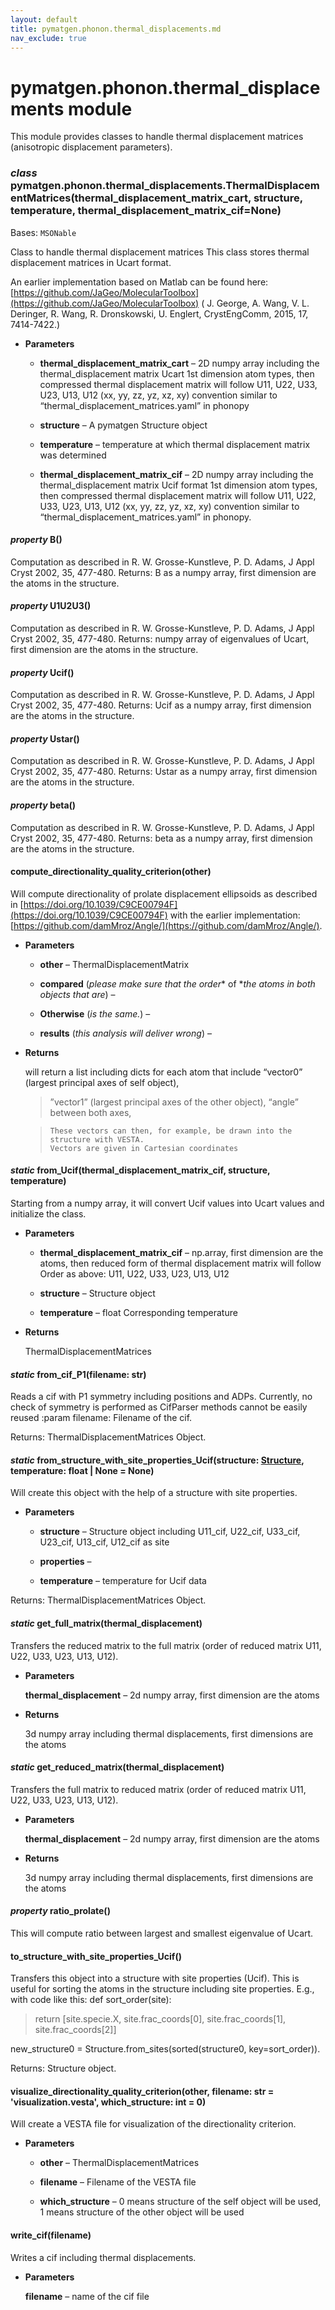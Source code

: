 ```yaml
---
layout: default
title: pymatgen.phonon.thermal_displacements.md
nav_exclude: true
---
```


# pymatgen.phonon.thermal_displacements module

This module provides classes to handle thermal displacement matrices (anisotropic displacement parameters).


### _class_ pymatgen.phonon.thermal_displacements.ThermalDisplacementMatrices(thermal_displacement_matrix_cart, structure, temperature, thermal_displacement_matrix_cif=None)
Bases: `MSONable`

Class to handle thermal displacement matrices
This class stores thermal displacement matrices in Ucart format.

An earlier implementation based on Matlab can be found here:
[https://github.com/JaGeo/MolecularToolbox](https://github.com/JaGeo/MolecularToolbox)
( J. George, A. Wang, V. L. Deringer, R. Wang, R. Dronskowski, U. Englert, CrystEngComm, 2015, 17, 7414-7422.)


* **Parameters**


    * **thermal_displacement_matrix_cart** – 2D numpy array including the thermal_displacement matrix Ucart
    1st dimension atom types, then compressed thermal displacement matrix will follow
    U11, U22, U33, U23, U13, U12 (xx, yy, zz, yz, xz, xy)
    convention similar to “thermal_displacement_matrices.yaml” in phonopy


    * **structure** – A pymatgen Structure object


    * **temperature** – temperature at which thermal displacement matrix was determined


    * **thermal_displacement_matrix_cif** – 2D numpy array including the thermal_displacement matrix Ucif format
    1st dimension atom types, then compressed thermal displacement matrix will follow
    U11, U22, U33, U23, U13, U12 (xx, yy, zz, yz, xz, xy)
    convention similar to “thermal_displacement_matrices.yaml” in phonopy.



#### _property_ B()
Computation as described in R. W. Grosse-Kunstleve, P. D. Adams, J Appl Cryst 2002, 35, 477-480.
Returns: B as a numpy array, first dimension are the atoms in the structure.


#### _property_ U1U2U3()
Computation as described in R. W. Grosse-Kunstleve, P. D. Adams, J Appl Cryst 2002, 35, 477-480.
Returns: numpy array of eigenvalues of Ucart,  first dimension are the atoms in the structure.


#### _property_ Ucif()
Computation as described in R. W. Grosse-Kunstleve, P. D. Adams, J Appl Cryst 2002, 35, 477-480.
Returns: Ucif as a numpy array, first dimension are the atoms in the structure.


#### _property_ Ustar()
Computation as described in R. W. Grosse-Kunstleve, P. D. Adams, J Appl Cryst 2002, 35, 477-480.
Returns: Ustar as a numpy array, first dimension are the atoms in the structure.


#### _property_ beta()
Computation as described in R. W. Grosse-Kunstleve, P. D. Adams, J Appl Cryst 2002, 35, 477-480.
Returns: beta as a numpy array, first dimension are the atoms in the structure.


#### compute_directionality_quality_criterion(other)
Will compute directionality of prolate displacement ellipsoids as described in
[https://doi.org/10.1039/C9CE00794F](https://doi.org/10.1039/C9CE00794F) with the earlier implementation: [https://github.com/damMroz/Angle/](https://github.com/damMroz/Angle/).


* **Parameters**


    * **other** – ThermalDisplacementMatrix


    * **compared** (*please make sure that the order** of **the atoms in both objects that are*) –


    * **Otherwise** (*is the same.*) –


    * **results** (*this analysis will deliver wrong*) –



* **Returns**

    will return a list including dicts for each atom that include “vector0”
    (largest principal axes of self object),

    > ”vector1” (largest principal axes of the other object), “angle” between both axes,

    >     These vectors can then, for example, be drawn into the structure with VESTA.
    >     Vectors are given in Cartesian coordinates




#### _static_ from_Ucif(thermal_displacement_matrix_cif, structure, temperature)
Starting from a numpy array, it will convert Ucif values into Ucart values and initialize the class.


* **Parameters**


    * **thermal_displacement_matrix_cif** – np.array,
    first dimension are the atoms,
    then reduced form of thermal displacement matrix will follow
    Order as above: U11, U22, U33, U23, U13, U12


    * **structure** – Structure object


    * **temperature** – float
    Corresponding temperature



* **Returns**

    ThermalDisplacementMatrices



#### _static_ from_cif_P1(filename: str)
Reads a cif with P1 symmetry including positions and ADPs.
Currently, no check of symmetry is performed as CifParser methods cannot be easily reused
:param filename: Filename of the cif.

Returns: ThermalDisplacementMatrices Object.


#### _static_ from_structure_with_site_properties_Ucif(structure: [Structure](pymatgen.core.structure.md#pymatgen.core.structure.Structure), temperature: float | None = None)
Will create this object with the help of a structure with site properties.


* **Parameters**


    * **structure** – Structure object including U11_cif, U22_cif, U33_cif, U23_cif, U13_cif, U12_cif as site


    * **properties** –


    * **temperature** – temperature for Ucif data


Returns: ThermalDisplacementMatrices Object.


#### _static_ get_full_matrix(thermal_displacement)
Transfers the reduced matrix to the full matrix (order of reduced matrix U11, U22, U33, U23, U13, U12).


* **Parameters**

    **thermal_displacement** – 2d numpy array, first dimension are the atoms



* **Returns**

    3d numpy array including thermal displacements, first dimensions are the atoms



#### _static_ get_reduced_matrix(thermal_displacement)
Transfers the full matrix to reduced matrix (order of reduced matrix U11, U22, U33, U23, U13, U12).


* **Parameters**

    **thermal_displacement** – 2d numpy array, first dimension are the atoms



* **Returns**

    3d numpy array including thermal displacements, first dimensions are the atoms



#### _property_ ratio_prolate()
This will compute ratio between largest and smallest eigenvalue of Ucart.


#### to_structure_with_site_properties_Ucif()
Transfers this object into a structure with site properties (Ucif).
This is useful for sorting the atoms in the structure including site properties.
E.g., with code like this:
def sort_order(site):

> return [site.specie.X, site.frac_coords[0], site.frac_coords[1], site.frac_coords[2]]

new_structure0 = Structure.from_sites(sorted(structure0, key=sort_order)).

Returns: Structure object.


#### visualize_directionality_quality_criterion(other, filename: str = 'visualization.vesta', which_structure: int = 0)
Will create a VESTA file for visualization of the directionality criterion.


* **Parameters**


    * **other** – ThermalDisplacementMatrices


    * **filename** – Filename of the VESTA file


    * **which_structure** – 0 means structure of the self object will be used, 1 means structure of the other
    object will be used



#### write_cif(filename)
Writes a cif including thermal displacements.


* **Parameters**

    **filename** – name of the cif file